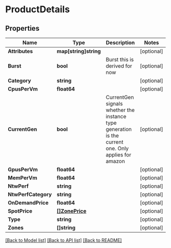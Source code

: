 # ProductDetails

## Properties
Name | Type | Description | Notes
------------ | ------------- | ------------- | -------------
**Attributes** | **map[string]string** |  | [optional] 
**Burst** | **bool** | Burst this is derived for now | [optional] 
**Category** | **string** |  | [optional] 
**CpusPerVm** | **float64** |  | [optional] 
**CurrentGen** | **bool** | CurrentGen signals whether the instance type generation is the current one. Only applies for amazon | [optional] 
**GpusPerVm** | **float64** |  | [optional] 
**MemPerVm** | **float64** |  | [optional] 
**NtwPerf** | **string** |  | [optional] 
**NtwPerfCategory** | **string** |  | [optional] 
**OnDemandPrice** | **float64** |  | [optional] 
**SpotPrice** | [**[]ZonePrice**](ZonePrice.md) |  | [optional] 
**Type** | **string** |  | [optional] 
**Zones** | **[]string** |  | [optional] 

[[Back to Model list]](../README.md#documentation-for-models) [[Back to API list]](../README.md#documentation-for-api-endpoints) [[Back to README]](../README.md)


